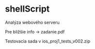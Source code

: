 # shellScript
Analýza webového serveru

Pre bližšie info -> zadanie.pdf

Testovacia sada v ios_proj1_tests_v002.zip
